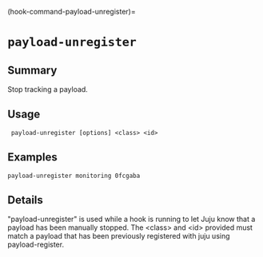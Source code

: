 (hook-command-payload-unregister)=
# `payload-unregister`

## Summary
Stop tracking a payload.

## Usage
``` payload-unregister [options] <class> <id>```

## Examples

    payload-unregister monitoring 0fcgaba


## Details

"payload-unregister" is used while a hook is running to let Juju know
that a payload has been manually stopped. The &lt;class&gt; and &lt;id&gt; provided
must match a payload that has been previously registered with juju using
payload-register.
